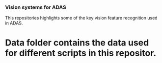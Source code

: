 ### Vision systems for ADAS
This repositories highlights some of the key vision feature recognition used in ADAS.
# Data folder contains the data used for different scripts in this repositor.